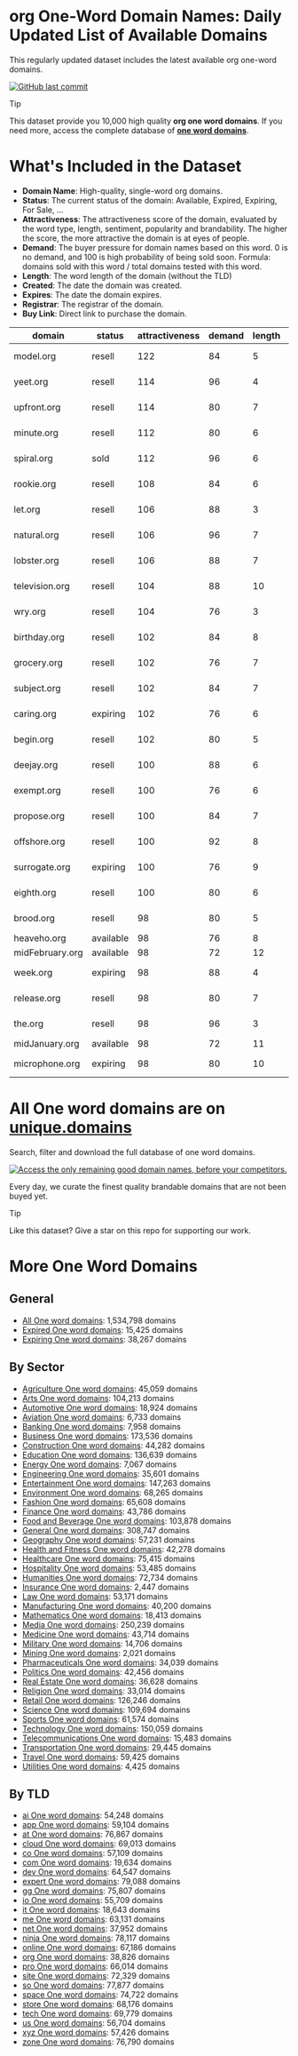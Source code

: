 
# **org One-Word Domain Names**: Daily Updated List of Available Domains

This regularly updated dataset includes the latest available org one-word domains.

[![GitHub last commit](https://img.shields.io/github/last-commit/UniqueDomains/org-oneword-domains.svg?style=flat)]() 

> [!TIP]
> This dataset provide you 10,000 high quality **org one word domains**.
> If you need more, access the complete database of **[one word domains](https://unique.domains?utm_source=github&utm_medium=dataset&utm_campaign=org&utm_content=description.top)**.

# What's Included in the Dataset

- **Domain Name**: High-quality, single-word org domains.
- **Status**: The current status of the domain: Available, Expired, Expiring, For Sale, ...
- **Attractiveness**: The attractiveness score of the domain, evaluated by the word type, length, sentiment, popularity and brandability. The higher the score, the more attractive the domain is at eyes of people.
- **Demand**: The buyer pressure for domain names based on this word. 0 is no demand, and 100 is high probability of being sold soon. Formula: domains sold with this word / total domains tested with this word.
- **Length**: The word length of the domain (without the TLD)
- **Created**: The date the domain was created.
- **Expires**: The date the domain expires.
- **Registrar**: The registrar of the domain.
- **Buy Link**: Direct link to purchase the domain.

| domain          | status    | attractiveness | demand | length | created          | expires          | registrar                               | sectors                               |
| --------------- | --------- | -------------- | ------ | ------ | ---------------- | ---------------- | --------------------------------------- | ------------------------------------- |
| model.org       | resell    | 122            | 84     | 5      | 25/06/1997 04:00 | 24/06/2026 04:00 | Gabia, Inc.                             | Business,Fashion,Technology           |
| yeet.org        | resell    | 114            | 96     | 4      | 14/12/2015 14:30 | 14/12/2025 14:30 | GoDaddy.com, LLC                        | Entertainment,Media,Sports            |
| upfront.org     | resell    | 114            | 80     | 7      | 06/11/2002 05:15 | 06/11/2025 05:15 | eNom, LLC                               | Business,Finance,Media                |
| minute.org      | resell    | 112            | 80     | 6      | 23/05/2002 18:27 | 23/05/2026 18:27 | Sav.com, LLC                            | Education,Science                     |
| spiral.org      | sold      | 112            | 96     | 6      | 10/07/1997 04:00 | 09/07/2026 04:00 | Epik LLC                                | Arts,Engineering,Science              |
| rookie.org      | resell    | 108            | 84     | 6      | 14/04/2005 18:55 | 14/04/2026 18:55 | GoDaddy.com, LLC                        | Entertainment,Media,Sports            |
| let.org         | resell    | 106            | 88     | 3      | 14/03/2000 01:51 | 14/03/2026 01:51 | PDR Ltd. d/b/a PublicDomainRegistry.com | Business,Law,Real Estate              |
| natural.org     | resell    | 106            | 96     | 7      | 05/02/2001 11:31 | 05/02/2026 11:31 | PDR Ltd. d/b/a PublicDomainRegistry.com | Environment,Food and Beverage,Science |
| lobster.org     | resell    | 106            | 88     | 7      | 05/08/2002 18:02 | 05/08/2026 18:02 | Sea Wasp, LLC                           | Food and Beverage,Hospitality,Retail  |
| television.org  | resell    | 104            | 88     | 10     | 28/10/1996 05:00 | 27/10/2025 04:00 | GoDaddy.com, LLC                        | Entertainment,Media                   |
| wry.org         | resell    | 104            | 76     | 3      | 04/02/2002 18:06 | 04/02/2027 18:06 | Dynadot Inc                             | Arts,Humanities,Media                 |
| birthday.org    | resell    | 102            | 84     | 8      | 14/02/2001 11:32 | 14/02/2026 11:32 | PDR Ltd. d/b/a PublicDomainRegistry.com | Entertainment,Hospitality,Retail      |
| grocery.org     | resell    | 102            | 76     | 7      | 10/03/1999 05:00 | 10/03/2026 05:00 | GoDaddy.com, LLC                        | Food and Beverage,Retail              |
| subject.org     | resell    | 102            | 84     | 7      | 02/05/1999 11:11 | 02/05/2026 11:10 | GoDaddy.com, LLC                        | Education,Media                       |
| caring.org      | expiring  | 102            | 76     | 6      | 09/07/1997 04:00 | 08/07/2025 04:00 | GoDaddy.com, LLC                        | Business,Education,Healthcare         |
| begin.org       | resell    | 102            | 80     | 5      | 05/04/2001 10:45 | 05/04/2027 11:45 | GoDaddy.com, LLC                        | Business                              |
| deejay.org      | resell    | 100            | 88     | 6      | 22/09/2003 14:34 | 22/09/2026 14:34 | GoDaddy.com, LLC                        | Entertainment,Media,Technology        |
| exempt.org      | resell    | 100            | 76     | 6      | 13/12/2004 19:02 | 13/12/2025 19:02 | Sea Wasp, LLC                           | Business,Finance,Law                  |
| propose.org     | resell    | 100            | 84     | 7      | 01/12/1999 07:17 | 01/12/2025 07:17 | Gabia, Inc.                             | Business,Education,Politics           |
| offshore.org    | resell    | 100            | 92     | 8      | 07/08/1996 04:00 | 06/08/2027 04:00 | GoDaddy.com, LLC                        | Finance                               |
| surrogate.org   | expiring  | 100            | 76     | 9      | 20/07/2013 14:30 | 20/07/2025 14:30 | Name.com, Inc.                          | Healthcare                            |
| eighth.org      | resell    | 100            | 80     | 6      | 24/06/2013 14:30 | 24/06/2026 14:30 | CommuniGal Communication Ltd.           | Mathematics                           |
| brood.org       | resell    | 98             | 80     | 5      | 13/01/1999 05:00 | 13/01/2026 05:00 | GoDaddy.com, LLC                        | Agriculture,Environment,Science       |
| heaveho.org     | available | 98             | 76     | 8      |                  |                  |                                         | Entertainment,Sports,Transportation   |
| midFebruary.org | available | 98             | 72     | 12     |                  |                  |                                         | General                               |
| week.org        | expiring  | 98             | 88     | 4      | 14/07/1998 04:00 | 13/07/2025 04:00 | GoDaddy.com, LLC                        | Business,Education,General,Media      |
| release.org     | resell    | 98             | 80     | 7      | 30/06/2001 10:35 | 30/06/2026 10:35 | Sav.com, LLC                            | Entertainment,Media,Technology        |
| the.org         | resell    | 98             | 96     | 3      | 04/08/1995 04:00 | 03/08/2026 04:00 | eNom, LLC                               | General                               |
| midJanuary.org  | available | 98             | 72     | 11     |                  |                  |                                         | General                               |
| microphone.org  | expiring  | 98             | 80     | 10     | 31/07/1998 04:00 | 30/07/2025 04:00 | GoDaddy.com, LLC                        | Entertainment,Media,Technology        |

# All One word domains are on [unique.domains](https://unique.domains?utm_source=github&utm_medium=dataset&utm_campaign=org&utm_content=description.bottom)

Search, filter and download the full database of one word domains.

[![Access the only remaining good domain names, before your competitors.](https://github.com/UniqueDomains/org-oneword-domains/blob/main/unique.domains.jpg?raw=true)](https://unique.domains?utm_source=github&utm_medium=dataset&utm_campaign=org&utm_content=description.image)

Every day, we curate the finest quality brandable domains that are not been buyed yet.

> [!TIP]
> Like this dataset? Give a star on this repo for supporting our work.

# More One Word Domains

## General

- [All One word domains](https://github.com/UniqueDomains/oneword-domains): 1,534,798 domains
- [Expired One word domains](https://github.com/UniqueDomains/expired-oneword-domains): 15,425 domains
- [Expiring One word domains](https://github.com/UniqueDomains/expiring-oneword-domains): 38,267 domains
## By Sector

- [Agriculture One word domains](https://github.com/UniqueDomains/agriculture-oneword-domains): 45,059 domains
- [Arts One word domains](https://github.com/UniqueDomains/arts-oneword-domains): 104,213 domains
- [Automotive One word domains](https://github.com/UniqueDomains/automotive-oneword-domains): 18,924 domains
- [Aviation One word domains](https://github.com/UniqueDomains/aviation-oneword-domains): 6,733 domains
- [Banking One word domains](https://github.com/UniqueDomains/banking-oneword-domains): 7,958 domains
- [Business One word domains](https://github.com/UniqueDomains/business-oneword-domains): 173,536 domains
- [Construction One word domains](https://github.com/UniqueDomains/construction-oneword-domains): 44,282 domains
- [Education One word domains](https://github.com/UniqueDomains/education-oneword-domains): 136,639 domains
- [Energy One word domains](https://github.com/UniqueDomains/energy-oneword-domains): 7,067 domains
- [Engineering One word domains](https://github.com/UniqueDomains/engineering-oneword-domains): 35,601 domains
- [Entertainment One word domains](https://github.com/UniqueDomains/entertainment-oneword-domains): 147,263 domains
- [Environment One word domains](https://github.com/UniqueDomains/environment-oneword-domains): 68,265 domains
- [Fashion One word domains](https://github.com/UniqueDomains/fashion-oneword-domains): 65,608 domains
- [Finance One word domains](https://github.com/UniqueDomains/finance-oneword-domains): 43,786 domains
- [Food and Beverage One word domains](https://github.com/UniqueDomains/food-and-beverage-oneword-domains): 103,878 domains
- [General One word domains](https://github.com/UniqueDomains/general-oneword-domains): 308,747 domains
- [Geography One word domains](https://github.com/UniqueDomains/geography-oneword-domains): 57,231 domains
- [Health and Fitness One word domains](https://github.com/UniqueDomains/health-and-fitness-oneword-domains): 42,278 domains
- [Healthcare One word domains](https://github.com/UniqueDomains/healthcare-oneword-domains): 75,415 domains
- [Hospitality One word domains](https://github.com/UniqueDomains/hospitality-oneword-domains): 53,485 domains
- [Humanities One word domains](https://github.com/UniqueDomains/humanities-oneword-domains): 72,734 domains
- [Insurance One word domains](https://github.com/UniqueDomains/insurance-oneword-domains): 2,447 domains
- [Law One word domains](https://github.com/UniqueDomains/law-oneword-domains): 53,171 domains
- [Manufacturing One word domains](https://github.com/UniqueDomains/manufacturing-oneword-domains): 40,200 domains
- [Mathematics One word domains](https://github.com/UniqueDomains/mathematics-oneword-domains): 18,413 domains
- [Media One word domains](https://github.com/UniqueDomains/media-oneword-domains): 250,239 domains
- [Medicine One word domains](https://github.com/UniqueDomains/medicine-oneword-domains): 43,714 domains
- [Military One word domains](https://github.com/UniqueDomains/military-oneword-domains): 14,706 domains
- [Mining One word domains](https://github.com/UniqueDomains/mining-oneword-domains): 2,021 domains
- [Pharmaceuticals One word domains](https://github.com/UniqueDomains/pharmaceuticals-oneword-domains): 34,039 domains
- [Politics One word domains](https://github.com/UniqueDomains/politics-oneword-domains): 42,456 domains
- [Real Estate One word domains](https://github.com/UniqueDomains/real-estate-oneword-domains): 36,628 domains
- [Religion One word domains](https://github.com/UniqueDomains/religion-oneword-domains): 33,014 domains
- [Retail One word domains](https://github.com/UniqueDomains/retail-oneword-domains): 126,246 domains
- [Science One word domains](https://github.com/UniqueDomains/science-oneword-domains): 109,694 domains
- [Sports One word domains](https://github.com/UniqueDomains/sports-oneword-domains): 61,574 domains
- [Technology One word domains](https://github.com/UniqueDomains/technology-oneword-domains): 150,059 domains
- [Telecommunications One word domains](https://github.com/UniqueDomains/telecommunications-oneword-domains): 15,483 domains
- [Transportation One word domains](https://github.com/UniqueDomains/transportation-oneword-domains): 29,445 domains
- [Travel One word domains](https://github.com/UniqueDomains/travel-oneword-domains): 59,425 domains
- [Utilities One word domains](https://github.com/UniqueDomains/utilities-oneword-domains): 4,425 domains
## By TLD

- [ai One word domains](https://github.com/UniqueDomains/ai-oneword-domains): 54,248 domains
- [app One word domains](https://github.com/UniqueDomains/app-oneword-domains): 59,104 domains
- [at One word domains](https://github.com/UniqueDomains/at-oneword-domains): 76,867 domains
- [cloud One word domains](https://github.com/UniqueDomains/cloud-oneword-domains): 69,013 domains
- [co One word domains](https://github.com/UniqueDomains/co-oneword-domains): 57,109 domains
- [com One word domains](https://github.com/UniqueDomains/com-oneword-domains): 19,634 domains
- [dev One word domains](https://github.com/UniqueDomains/dev-oneword-domains): 64,547 domains
- [expert One word domains](https://github.com/UniqueDomains/expert-oneword-domains): 79,088 domains
- [gg One word domains](https://github.com/UniqueDomains/gg-oneword-domains): 75,807 domains
- [io One word domains](https://github.com/UniqueDomains/io-oneword-domains): 55,709 domains
- [it One word domains](https://github.com/UniqueDomains/it-oneword-domains): 18,643 domains
- [me One word domains](https://github.com/UniqueDomains/me-oneword-domains): 63,131 domains
- [net One word domains](https://github.com/UniqueDomains/net-oneword-domains): 37,952 domains
- [ninja One word domains](https://github.com/UniqueDomains/ninja-oneword-domains): 78,117 domains
- [online One word domains](https://github.com/UniqueDomains/online-oneword-domains): 67,186 domains
- [org One word domains](https://github.com/UniqueDomains/org-oneword-domains): 38,826 domains
- [pro One word domains](https://github.com/UniqueDomains/pro-oneword-domains): 66,014 domains
- [site One word domains](https://github.com/UniqueDomains/site-oneword-domains): 72,329 domains
- [so One word domains](https://github.com/UniqueDomains/so-oneword-domains): 77,877 domains
- [space One word domains](https://github.com/UniqueDomains/space-oneword-domains): 74,722 domains
- [store One word domains](https://github.com/UniqueDomains/store-oneword-domains): 68,176 domains
- [tech One word domains](https://github.com/UniqueDomains/tech-oneword-domains): 69,779 domains
- [us One word domains](https://github.com/UniqueDomains/us-oneword-domains): 56,704 domains
- [xyz One word domains](https://github.com/UniqueDomains/xyz-oneword-domains): 57,426 domains
- [zone One word domains](https://github.com/UniqueDomains/zone-oneword-domains): 76,790 domains
        